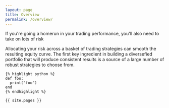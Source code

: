 ```yaml
---
layout: page
title: Overview
permalink: /overview/
---
```


If you're going a homerun in your trading performance, you'll also need to take on lots of risk

Allocating your risk across a basket of trading strategies can smooth the resulting equity curve.  The first key ingredient in building a diversefied portfolio that will produce consistent results is a source of a large number of robust strategies to choose from.


    {% highlight python %}
    def foo:
      print("foo")
    end
    {% endhighlight %}

    {{ site.pages }}
